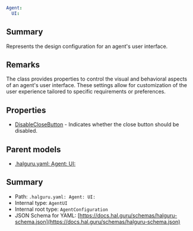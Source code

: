 <!--
title: UI
version: DEBUG
generated: true
date: 2025-04-09
node: This file is generated by the command-line program: `halguru manual --generate-docs`
-->


```yaml
Agent:
  UI:
```

## Summary

Represents the design configuration for an agent's user interface.

## Remarks

The class provides properties to control the visual and behavioral aspects of an agent's user interface. These settings allow for customization of the user experience tailored to specific requirements or preferences.

## Properties

* [DisableCloseButton]((halguru)-agent-ui-disableclosebutton.md) - Indicates whether the close button should be disabled.

## Parent models

* [.halguru.yaml: Agent: UI:]((halguru)-agent-ui.md)
## Summary

* Path: `.halguru.yaml: Agent: UI:`
* Internal type: `AgentUI`
* Internal root type: `AgentConfiguration`
* JSON Schema for YAML: [https://docs.hal.guru/schemas/halguru-schema.json](https://docs.hal.guru/schemas/halguru-schema.json)
